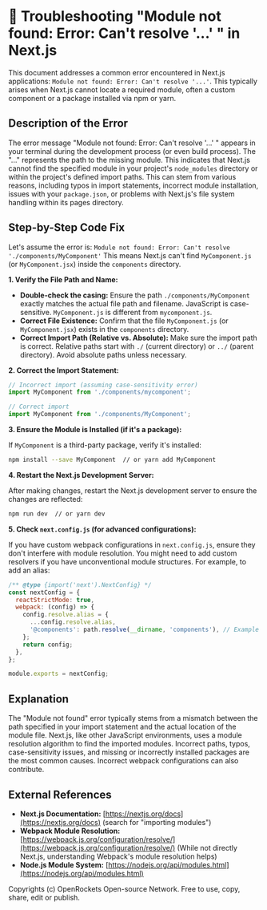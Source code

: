 # 🐞 Troubleshooting "Module not found: Error: Can't resolve '...' " in Next.js


This document addresses a common error encountered in Next.js applications:  `Module not found: Error: Can't resolve '...'`. This typically arises when Next.js cannot locate a required module,  often a custom component or a package installed via npm or yarn.

## Description of the Error

The error message "Module not found: Error: Can't resolve '...' " appears in your terminal during the development process (or even build process). The "..." represents the path to the missing module. This indicates that Next.js cannot find the specified module in your project's `node_modules` directory or within the project's defined import paths. This can stem from various reasons, including typos in import statements, incorrect module installation,  issues with your `package.json`, or problems with Next.js's file system handling within its pages directory.

## Step-by-Step Code Fix

Let's assume the error is:  `Module not found: Error: Can't resolve './components/MyComponent'`  This means Next.js can't find `MyComponent.js` (or `MyComponent.jsx`) inside the `components` directory.

**1. Verify the File Path and Name:**

- **Double-check the casing:** Ensure the path `./components/MyComponent` exactly matches the actual file path and filename.  JavaScript is case-sensitive.  `MyComponent.js` is different from `mycomponent.js`.
- **Correct File Existence:** Confirm that the file `MyComponent.js` (or `MyComponent.jsx`) exists in the `components` directory.
- **Correct Import Path (Relative vs. Absolute):** Make sure the import path is correct. Relative paths start with `./` (current directory) or `../` (parent directory).  Avoid absolute paths unless necessary.

**2. Correct the Import Statement:**

```javascript
// Incorrect import (assuming case-sensitivity error)
import MyComponent from './components/mycomponent';

// Correct import
import MyComponent from './components/MyComponent'; 
```

**3.  Ensure the Module is Installed (if it's a package):**

If `MyComponent` is a third-party package, verify it's installed:

```bash
npm install --save MyComponent  // or yarn add MyComponent
```

**4.  Restart the Next.js Development Server:**

After making changes, restart the Next.js development server to ensure the changes are reflected:

```bash
npm run dev  // or yarn dev
```

**5. Check `next.config.js` (for advanced configurations):**

If you have custom webpack configurations in `next.config.js`, ensure they don't interfere with module resolution.  You might need to add custom resolvers if you have unconventional module structures.  For example, to add an alias:

```javascript
/** @type {import('next').NextConfig} */
const nextConfig = {
  reactStrictMode: true,
  webpack: (config) => {
    config.resolve.alias = {
      ...config.resolve.alias,
      '@components': path.resolve(__dirname, 'components'), // Example alias
    };
    return config;
  },
};

module.exports = nextConfig;
```

## Explanation

The "Module not found" error typically stems from a mismatch between the path specified in your import statement and the actual location of the module file.  Next.js, like other JavaScript environments, uses a module resolution algorithm to find the imported modules.  Incorrect paths, typos, case-sensitivity issues, and missing or incorrectly installed packages are the most common causes. Incorrect webpack configurations can also contribute.

## External References

- **Next.js Documentation:** [https://nextjs.org/docs](https://nextjs.org/docs) (search for "importing modules")
- **Webpack Module Resolution:** [https://webpack.js.org/configuration/resolve/](https://webpack.js.org/configuration/resolve/)  (While not directly Next.js, understanding Webpack's module resolution helps)
- **Node.js Module System:** [https://nodejs.org/api/modules.html](https://nodejs.org/api/modules.html)

Copyrights (c) OpenRockets Open-source Network. Free to use, copy, share, edit or publish.

